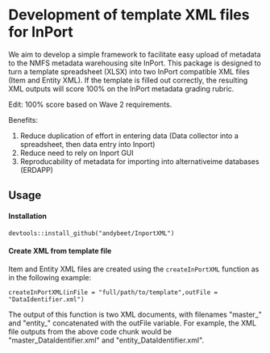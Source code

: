 # Development of template XML files for InPort

We aim to develop a simple framework to facilitate easy upload of metadata to the NMFS metadata warehousing site InPort.
This package is designed to turn a template spreadsheet (XLSX) into two InPort compatible XML files (Item and Entity XML). If
the template is filled out correctly, the resulting XML outputs will score 100% on the InPort metadata grading rubric. 

Edit: 100% score based on Wave 2 requirements.

Benefits:

1.  Reduce duplication of effort in entering data (Data collector into a spreadsheet, then data entry into Inport)
2.  Reduce need to rely on Inport GUI
3.  Reproducability of metadata for importing into alternativeime databases (ERDAPP)

## Usage

#### Installation

`devtools::install_github("andybeet/InportXML")`

#### Create XML from template file

Item and Entity XML files are created using the `createInPortXML` function as in the following example:

`createInPortXML(inFile = "full/path/to/template",outFile = "DataIdentifier.xml")`

The output of this function is two XML documents, with filenames "master_" and "entity_" concatenated with the outFile variable. For
example, the XML file outputs from the above code chunk would be "master_DataIdentifier.xml" and "entity_DataIdentifier.xml".
